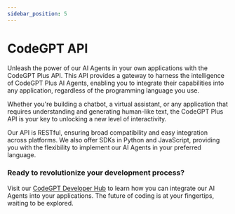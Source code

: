```yaml
---
sidebar_position: 5
---
```


# CodeGPT API
Unleash the power of our AI Agents in your own applications with the CodeGPT Plus API. This API provides a gateway to harness the intelligence of CodeGPT Plus AI Agents, enabling you to integrate their capabilities into any application, regardless of the programming language you use.

Whether you're building a chatbot, a virtual assistant, or any application that requires understanding and generating human-like text, the CodeGPT Plus API is your key to unlocking a new level of interactivity.

Our API is RESTful, ensuring broad compatibility and easy integration across platforms. We also offer SDKs in Python and JavaScript, providing you with the flexibility to implement our AI Agents in your preferred language.

### Ready to revolutionize your development process? 
Visit our [CodeGPT Developer Hub](https://developers.codegpt.co/) to learn how you can integrate our AI Agents into your applications. The future of coding is at your fingertips, waiting to be explored.